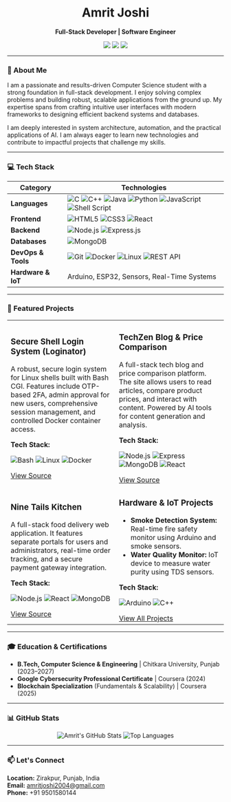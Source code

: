 <h1 align="center">
  Amrit Joshi
</h1>
<p align="center">
  <strong>Full-Stack Developer | Software Engineer</strong>
</p>

<p align="center">
  <a href="https://github.com/Amrit1604"><img src="https://img.shields.io/badge/GitHub-Amrit1604-181717?style=for-the-badge&logo=github"></a>
  <a href="mailto:amritjoshi2004@gmail.com"><img src="https://img.shields.io/badge/Email-Contact_Me-ff69b4?style=for-the-badge&logo=gmail"></a>
  <a href="./MyResume.pdf"><img src="https://img.shields.io/badge/Resume-Download-00ffea?style=for-the-badge&logo=googledocs"></a>
</p>

---

### 👋 About Me

I am a passionate and results-driven Computer Science student with a strong foundation in full-stack development. I enjoy solving complex problems and building robust, scalable applications from the ground up. My expertise spans from crafting intuitive user interfaces with modern frameworks to designing efficient backend systems and databases.

I am deeply interested in system architecture, automation, and the practical applications of AI. I am always eager to learn new technologies and contribute to impactful projects that challenge my skills.

---

### 💻 Tech Stack

| Category | Technologies |
|---|---|
| **Languages** | ![C](https://img.shields.io/badge/C-00599C?style=flat-square&logo=c) ![C++](https://img.shields.io/badge/C++-00599C?style=flat-square&logo=c%2B%2B) ![Java](https://img.shields.io/badge/Java-ED8B00?style=flat-square&logo=openjdk) ![Python](https://img.shields.io/badge/Python-3776AB?style=flat-square&logo=python) ![JavaScript](https://img.shields.io/badge/JavaScript-F7DF1E?style=flat-square&logo=javascript) ![Shell Script](https://img.shields.io/badge/Shell%20Script-4EAA25?style=flat-square&logo=gnu-bash) |
| **Frontend** | ![HTML5](https://img.shields.io/badge/HTML5-E34F26?style=flat-square&logo=html5) ![CSS3](https://img.shields.io/badge/CSS3-1572B6?style=flat-square&logo=css3) ![React](https://img.shields.io/badge/React-61DAFB?style=flat-square&logo=react) |
| **Backend** | ![Node.js](https://img.shields.io/badge/Node.js-339933?style=flat-square&logo=node.js) ![Express.js](https://img.shields.io/badge/Express-000000?style=flat-square&logo=express) |
| **Databases** | ![MongoDB](https://img.shields.io/badge/MongoDB-47A248?style=flat-square&logo=mongodb) |
| **DevOps & Tools** | ![Git](https://img.shields.io/badge/Git-F05032?style=flat-square&logo=git) ![Docker](https://img.shields.io/badge/Docker-2496ED?style=flat-square&logo=docker) ![Linux](https://img.shields.io/badge/Linux-FCC624?style=flat-square&logo=linux) ![REST API](https://img.shields.io/badge/REST-00b8d4?style=flat-square&logo=swagger) |
| **Hardware & IoT** | Arduino, ESP32, Sensors, Real-Time Systems |

---

### 🚀 Featured Projects

<table>
  <tr>
    <td width="50%">
      <h3>Secure Shell Login System (Loginator)</h3>
      <p>A robust, secure login system for Linux shells built with Bash CGI. Features include OTP-based 2FA, admin approval for new users, comprehensive session management, and controlled Docker container access.</p>
      <strong>Tech Stack:</strong>
      <p>
        <img src="https://img.shields.io/badge/Shell%20Script-4EAA25?style=flat-square&logo=gnu-bash" alt="Bash">
        <img src="https://img.shields.io/badge/Linux-FCC624?style=flat-square&logo=linux" alt="Linux">
        <img src="https://img.shields.io/badge/Docker-2496ED?style=flat-square&logo=docker" alt="Docker">
      </p>
      <a href="#">View Source</a> </td>
    <td width="50%">
      <h3>TechZen Blog & Price Comparison</h3>
      <p>A full-stack tech blog and price comparison platform. The site allows users to read articles, compare product prices, and interact with content. Powered by AI tools for content generation and analysis.</p>
      <strong>Tech Stack:</strong>
      <p>
        <img src="https://img.shields.io/badge/Node.js-339933?style=flat-square&logo=node.js" alt="Node.js">
        <img src="https://img.shields.io/badge/Express-000000?style=flat-square&logo=express" alt="Express">
        <img src="https://img.shields.io/badge/MongoDB-47A248?style=flat-square&logo=mongodb" alt="MongoDB">
        <img src="https://img.shields.io/badge/React-61DAFB?style=flat-square&logo=react" alt="React">
      </p>
      <a href="#">View Source</a> </td>
  </tr>
  <tr>
    <td width="50%">
      <h3>Nine Tails Kitchen</h3>
      <p>A full-stack food delivery web application. It features separate portals for users and administrators, real-time order tracking, and a secure payment gateway integration.</p>
      <strong>Tech Stack:</strong>
      <p>
        <img src="https://img.shields.io/badge/Node.js-339933?style=flat-square&logo=node.js" alt="Node.js">
        <img src="https://img.shields.io/badge/React-61DAFB?style=flat-square&logo=react" alt="React">
        <img src="https://img.shields.io/badge/MongoDB-47A248?style=flat-square&logo=mongodb" alt="MongoDB">
      </p>
      <a href="#">View Source</a> </td>
    <td width="50%">
      <h3>Hardware & IoT Projects</h3>
      <p>
        <ul>
          <li><b>Smoke Detection System:</b> Real-time fire safety monitor using Arduino and smoke sensors.</li>
          <li><b>Water Quality Monitor:</b> IoT device to measure water purity using TDS sensors.</li>
        </ul>
      </p>
      <strong>Tech Stack:</strong>
      <p>
        <img src="https://img.shields.io/badge/Arduino-00979D?style=flat-square&logo=arduino" alt="Arduino">
        <img src="https://img.shields.io/badge/C++-00599C?style=flat-square&logo=c%2B%2B" alt="C++">
      </p>
      <a href="https://github.com/Amrit1604?tab=repositories">View All Projects</a>
    </td>
  </tr>
</table>

---

### 🎓 Education & Certifications

-   **B.Tech, Computer Science & Engineering** | Chitkara University, Punjab (2023–2027)
-   **Google Cybersecurity Professional Certificate** | Coursera (2024)
-   **Blockchain Specialization** (Fundamentals & Scalability) | Coursera (2025)

---

### 📊 GitHub Stats

<p align="center">
  <img src="https://github-readme-stats.vercel.app/api?username=Amrit1604&show_icons=true&theme=radical&hide_border=true&include_all_commits=true" alt="Amrit's GitHub Stats" />
  <img src="https://github-readme-stats.vercel.app/api/top-langs/?username=Amrit1604&layout=compact&theme=radical&hide_border=true" alt="Top Languages" />
</p>

---

### 📫 Let's Connect

<p align="left">
  <strong>Location:</strong> Zirakpur, Punjab, India <br>
  <strong>Email:</strong> <a href="mailto:amritjoshi2004@gmail.com">amritjoshi2004@gmail.com</a> <br>
  <strong>Phone:</strong> +91 9501580144
</p>
